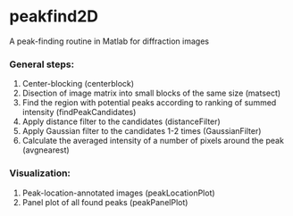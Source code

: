# peakfind2D
A peak-finding routine in Matlab for diffraction images

### General steps:
1. Center-blocking (centerblock)
2. Disection of image matrix into small blocks of the same size (matsect)
3. Find the region with potential peaks according to ranking of summed intensity (findPeakCandidates)
4. Apply distance filter to the candidates (distanceFilter)
5. Apply Gaussian filter to the candidates 1-2 times (GaussianFilter)
6. Calculate the averaged intensity of a number of pixels around the peak (avgnearest)


### Visualization:
1. Peak-location-annotated images (peakLocationPlot)
2. Panel plot of all found peaks (peakPanelPlot)
